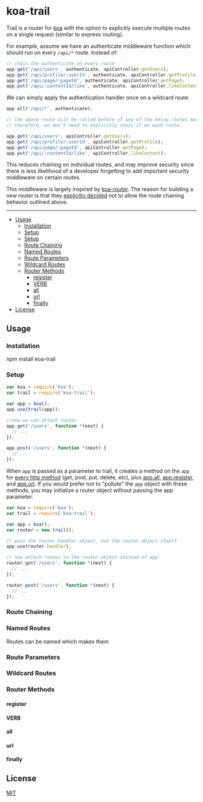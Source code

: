 # koa-trail

Trail is a router for [koa](https://github.com/koajs/koa) with the option to explicitly execute multiple routes on a single request (similar to express routing).

For example, assume we have an authenticate middleware function which should run on every `/api/*` route. Instead of:

```javascript
// chain the authenticate on every route 
app.get('/api/users', authenticate, apiController.getUsers);
app.get('/api/profile/:userId', authenticate, apiController.getProfile);
app.get('/api/page/:pageId', authenticate, apiController.getPage);
app.put('/api/:contentId/like', authenticate, apiController.likeContent);
```

We can simply apply the authentication handler once on a wildcard route:

```javascript
app.all('/api/*', authenticate);

// the above route will be called before of any of the below routes matching /api/*
// therefore, we don't need to explicitly chain it on each route.

app.get('/api/users', apiController.getUsers);
app.get('/api/profile/:userId', apiController.getProfile);
app.get('/api/page/:pageId', apiController.getPage);
app.put('/api/:contentId/like', apiController.likeContent);
```

This reduces chaining on individual routes, and may improve security since there is less likelihood of a developer forgetting to add important security middleware on certain routes.

This middleware is largely inspired by [koa-router](https://github.com/alexmingoia/koa-router). The reason for building a new router is that they [explicitly decided](https://github.com/alexmingoia/koa-router/pull/41) not to allow the route chaining behavior outlined above.

---

* [Usage](#usage)
    * [Installation](#installation)
    * [Setup](#setup)
    * [Setup](#setup)
    * [Route Chaining](#route-chaining)
    * [Named Routes](#named-routes)
    * [Route Parameters](#route-parameters)
    * [Wildcard Routes](#wildcard-routes)
    * [Router Methods](#router-methods)
        * [register](#router-register)
        * [VERB](#router-verb)
        * [all](#router-all)
        * [url](#router-url)
        * [finally](#router-finally)
* [License](#license)

<a name="usage"></a>
## Usage

<a name="installation"></a>
### Installation

   npm install koa-trail

<a name="setup"></a>
### Setup

```javascript
var koa = require('koa');
var trail = require('koa-trail');

var app = koa();
app.use(trail(app));

//now we can attach routes
app.get('/users', function *(next) {
  // ...
});

app.post('/users', function *(next) {
  // ...
});
```


When `app` is passed as a parameter to trail, it creates a method on the `app` for [every http method](#router-verb) (get, post, put, delete, etc), plus [app.all](#router-all), [app.register](#router-register), and [app.url](#router-url). If you would prefer not to "pollute" the `app` object with these methods, you may initialize a router object without passing the app parameter.

```javascript
var koa = require('koa');
var trail = require('koa-trail');

var app = koa();
var router = new trail();

// pass the router.handler object, not the router object itself
app.use(router.handler); 

// now attach routes to the router object instead of app
router.get('/users', function *(next) {
  // ...
});

router.post('/users', function *(next) {
  // ...
});
```

<a name="route-chaining"></a>
### Route Chaining

<a name="named-routes"></a>
### Named Routes

Routes can be named which makes them 

<a name="route-parameters"></a>
### Route Parameters

<a name="wildcard-routes"></a>
### Wildcard Routes

<a name="router-methods"></a>
### Router Methods

<a name="router-register"></a>
#### register

<a name="router-verb"></a>
#### VERB

<a name="router-all"></a>
#### all

<a name="router-url"></a>
#### url

<a name="router-finally"></a>
#### finally

<a name="license"></a>
## License

[MIT](https://github.com/bretcope/koa-trail/raw/master/LICENSE.MIT)